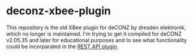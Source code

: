 # deconz-xbee-plugin

This repository is the old XBee plugin for deCONZ by dresden elektronik, which no longer is maintained.  I'm trying to get it compiled for deCONZ v2.05.35 and later for educational purposes and to see what functionality could be incorparated in the [REST API plugin](https://github.com/dresden-elektronik/deconz-rest-plugin).
